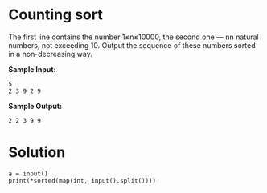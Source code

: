 # Counting sort

The first line contains the number 1≤n≤10000, the second one — nn natural numbers, not exceeding 10. Output the sequence of these numbers sorted in a non-decreasing way.

**Sample Input:**
```
5
2 3 9 2 9
```
**Sample Output:**
```
2 2 3 9 9
```
# Solution
```
a = input()
print(*sorted(map(int, input().split())))
```